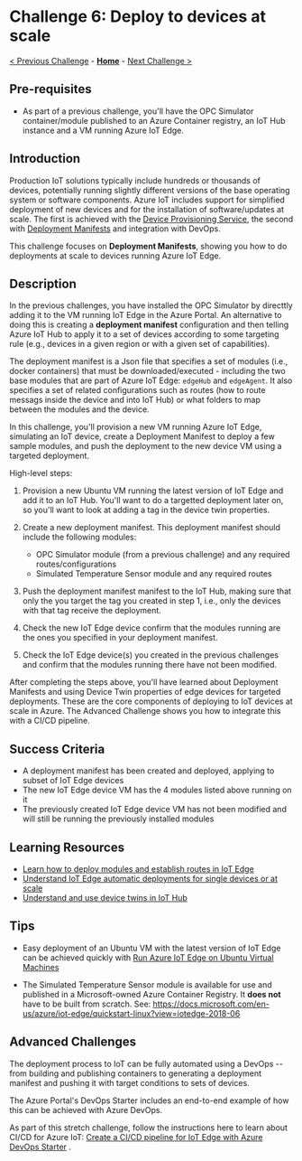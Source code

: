 # Challenge 6: Deploy to devices at scale

[< Previous Challenge](./Challenge-05.md) - **[Home](../README.md)** - [Next Challenge >](./Challenge-07.md)

## Pre-requisites

- As part of a previous challenge, you'll have the OPC Simulator container/module published to an Azure Container registry, an IoT Hub instance and a VM running Azure IoT Edge.

## Introduction

Production IoT solutions typically include hundreds or thousands of devices, potentially running slightly different versions of the base operating system or software components. Azure IoT includes support for simplified deployment of new devices and for the installation of software/updates at scale. The first is achieved with the [Device Provisioning Service](https://docs.microsoft.com/en-us/azure/iot-dps/), the second with [Deployment Manifests](https://docs.microsoft.com/en-us/azure/iot-edge/module-deployment-monitoring?view=iotedge-2018-06) and integration with DevOps.

This challenge focuses on **Deployment Manifests**, showing you how to do deployments at scale to devices running Azure IoT Edge.

## Description

In the previous challenges, you have installed the OPC Simulator by directtly adding it to the VM running IoT Edge in the Azure Portal. An alternative to doing this is creating a **deployment manifest** configuration and then telling Azure IoT Hub to apply it to a set of devices according to some targeting rule (e.g., devices in a given region or with a given set of capabilities).

The deployment manifest is a Json file that specifies a set of modules (i.e., docker containers) that must be downloaded/executed - including the two base modules that are part of Azure IoT Edge: `edgeHub` and `edgeAgent`. It also specifies a set of related configurations such as routes (how to route messags inside the device and into IoT Hub) or what folders to map between the modules and the device.

In this challenge, you'll provision a new VM running Azure IoT Edge, simulating an IoT device, create a Deployment Manifest to deploy a few sample modules, and push the deployment to the new device VM using a targeted deployment.

High-level steps:

1. Provision a new Ubuntu VM running the latest version of IoT Edge and add it to an IoT Hub. You'll want to do a targetted deployment later on, so you'll want to look at adding a tag in the device twin properties.

1. Create a new deployment manifest. This deployment manifest should include the following modules:

    - OPC Simulator module (from a previous challenge) and any required routes/configurations
    - Simulated Temperature Sensor module and any required routes

1. Push the deployment manifest manifest to the IoT Hub, making sure that only the you target the tag you created in step 1, i.e., only the devices with that tag receive the deployment.

1. Check the new IoT Edge device confirm that the modules running are the ones you specified in your deployment manifest.

1. Check the IoT Edge device(s) you created in the previous challenges and confirm that the modules running there have not been modified.

After completing the steps above, you'll have learned about Deployment Manifests and using Device Twin properties of edge devices for targeted deployments. These are the core components of deploying to IoT devices at scale in Azure. The Advanced Challenge shows you how to integrate this with a CI/CD pipeline.

## Success Criteria

- A deployment manifest has been created and deployed, applying to subset of IoT Edge devices
- The new IoT Edge device VM has the 4 modules listed above running on it
- The previously created IoT Edge device VM has not been modified and will still be running the previously installed modules

## Learning Resources

- [Learn how to deploy modules and establish routes in IoT Edge](https://docs.microsoft.com/en-us/azure/iot-edge/module-composition?view=iotedge-2018-06)
- [Understand IoT Edge automatic deployments for single devices or at scale](https://docs.microsoft.com/en-us/azure/iot-edge/module-deployment-monitoring?view=iotedge-2018-06)
- [Understand and use device twins in IoT Hub](https://docs.microsoft.com/en-us/azure/iot-hub/iot-hub-devguide-device-twins?view=iotedge-2018-06)

## Tips

- Easy deployment of an Ubuntu VM with the latest version of IoT Edge can be achieved quickly with [Run Azure IoT Edge on Ubuntu Virtual Machines](https://docs.microsoft.com/en-us/azure/iot-edge/how-to-install-iot-edge-ubuntuvm?view=iotedge-2018-06)

- The Simulated Temperature Sensor module is available for use and published in a Microsoft-owned Azure Container Registry. It **does not** have to be built from scratch. See: <https://docs.microsoft.com/en-us/azure/iot-edge/quickstart-linux?view=iotedge-2018-06>

## Advanced Challenges

The deployment process to IoT can be fully automated using a DevOps -- from building and publishing containers to generating a deployment manifest and pushing it with target conditions to sets of devices.

The Azure Portal's DevOps Starter includes an end-to-end example of how this can be achieved with Azure DevOps.

As part of this stretch challenge, follow the instructions here to learn about CI/CD for Azure IoT: [Create a CI/CD pipeline for IoT Edge with Azure DevOps Starter](https://docs.microsoft.com/en-us/azure/iot-edge/how-to-devops-starter?view=iotedge-2018-06) .